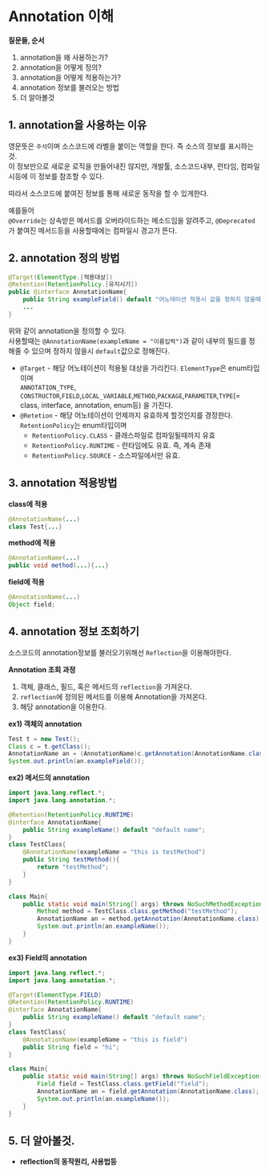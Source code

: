 # Annotation 이해  
  
__질문들, 순서__
1. annotation을 왜 사용하는가?
2. annotation을 어떻게 정의?
3. annotation을 어떻게 적용하는가?
4. annotation 정보를 불러오는 방법
5. 더 알아볼것
  
## 1. annotation을 사용하는 이유
영문뜻은 `주석`이며 소스코드에 라벨을 붙이는 역할을 한다. 즉 소스의 정보를 표시하는것.  
이 정보만으로 새로운 로직을 만들어내진 않지만,
개발툴, 소스코드내부, 런타임, 컴파일시등에 이 정보를 참조할 수 있다.  
  
따라서 소스코드에 붙여진 정보를 통해 새로운 동작을 할 수 있게한다.  

예를들어  
`@Override`는 상속받은 메서드를 오버라이드하는 메소드임을 알려주고,
`@Deprecated`가 붙여진 메서드등을 사용할때에는 컴파일시 경고가 뜬다.

## 2. annotation 정의 방법
```java
@Target(ElementType.[적용대상])
@Retention(RetentionPolicy.[유지시기])
public @interface AnnotationName{
    public String exampleField() default "어노태이션 적용시 값을 정하지 않을때 d_efault 값";
    ...
}
```
위와 같이 annotation을 정의할 수 있다.  
사용할때는 `@AnnotationName(exampleName = "이름입력")`과 같이 내부의 필드를 정해줄 수 있으며 정하지 않을시 `default`값으로 정해진다.  
  
* `@Target` - 해당 어노테이션이 적용될 대상을 가리킨다. `ElementType`은 enum타입이며  
`ANNOTATION_TYPE`, `CONSTRUCTOR`,`FIELD`,`LOCAL_VARIABLE`,`METHOD`,`PACKAGE`,`PARAMETER`,`TYPE`(= class, interface, annotation, enum등) 을 가진다.
* `@Retetion` - 해당 어노테이션이 언제까지 유효하게 할것인지를 경정한다.
`RetentionPolicy`는 enum타입이며
    * `RetentionPolicy.CLASS` - 클래스파일로 컴파일될때까지 유효
    * `RetentionPolicy.RUNTIME` - 런타임에도 유효. 즉, 계속 존재
    * `RetentionPolicy.SOURCE` - 소스파일에서만 유효.
## 3. annotation 적용방법
__class에 적용__
```java
@AnnotationName(...)
class Test{...}
```
__method에 적용__
```java
@AnnotationName(...)
public void method(...){...}
```
__field에 적용__
```java
@AnnotationName(...)
Object field;
```
  
## 4. annotation 정보 조회하기
소스코드의 annotation정보를 불러오기위해선 `Reflection`을 이용해야한다.  
  
__Annotation 조회 과정__
1. 객체, 클래스, 필드, 혹은 메서드의 `reflection`을 가져온다.
2. `reflection`에 정의된 메서드를 이용해 Annotation을 가져온다.
3. 해당 annotation을 이용한다.
   
__ex1) 객체의 annotation__
```java
Test t = new Test();
Class c = t.getClass();
AnnotationName an = (AnnotationName)c.getAnnotation(AnnotationName.class);
System.out.println(an.exampleField());
```

__ex2) 메서드의 annotation__
```java
import java.lang.reflect.*;
import java.lang.annotation.*;

@Retention(RetentionPolicy.RUNTIME)
@interface AnnotationName{
    public String exampleName() default "default name";
}
class TestClass{
    @AnnotationName(exampleName = "this is testMethod")
    public String testMethod(){
        return "testMethod";
    }
}

class Main{
    public static void main(String[] args) throws NoSuchMethodException{
        Method method = TestClass.class.getMethod("testMethod");
        AnnotationName an = method.getAnnotation(AnnotationName.class);
        System.out.println(an.exampleName());
    }
}
```

__ex3) Field의 annotation__
```java
import java.lang.reflect.*;
import java.lang.annotation.*;

@Target(ElementType.FIELD)
@Retention(RetentionPolicy.RUNTIME)
@interface AnnotationName{
    public String exampleName() default "default name";
}
class TestClass{
    @AnnotationName(exampleName = "this is field")
    public String field = "hi";
}

class Main{
    public static void main(String[] args) throws NoSuchFieldException{
        Field field = TestClass.class.getField("field");
        AnnotationName an = field.getAnnotation(AnnotationName.class);
        System.out.println(an.exampleName());
    }
}
```
  
## 5. 더 알아볼것.
* __reflection의 동작원리, 사용법등__